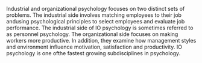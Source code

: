 Industrial and organizational psychology focuses on two distinct sets of problems. The industrial side involves matching employees to their job andusing psychological principles to select employees and evaluate job performance. The industrial side of IO psychology is sometimes referred to as personnel psychology. 
The organizational side focuses on making workers more productive. In addition, they examine how management styles and environment influence motivation, satisfaction and productivity. IO psychology is one ofthe fastest growing subdisciplines in psychology.